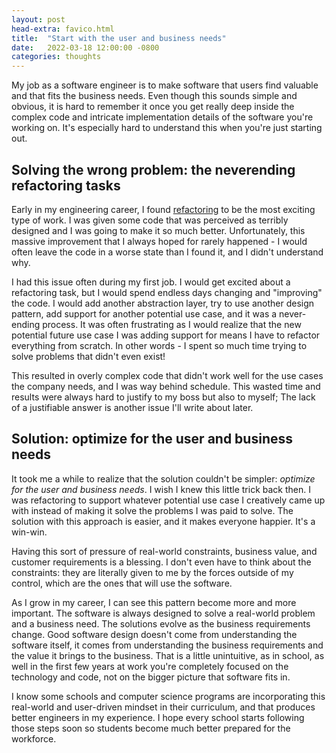 ```yaml
---
layout: post
head-extra: favico.html
title:  "Start with the user and business needs"
date:   2022-03-18 12:00:00 -0800
categories: thoughts
---
```


My job as a software engineer is to make software that users find valuable and that fits the business needs.
Even though this sounds simple and obvious, it is hard to remember it once you get really deep inside the
complex code and intricate implementation details of the software you're working on.
It's especially hard to understand this when you're just starting out.

## Solving the wrong problem: the neverending refactoring tasks

Early in my engineering career, I found [refactoring](https://martinfowler.com/books/refactoring.html) to be the most exciting type of work.
I was given some code that was perceived as terribly designed and I was going to make it so much better.
Unfortunately, this massive improvement that I always hoped for rarely happened - I would often leave the code
in a worse state than I found it, and I didn't understand why.

I had this issue often during my first job. I would get excited about a refactoring task,
but I would spend endless days changing and "improving" the code.
I would add another abstraction layer, try to use another design pattern, add support for
another potential use case, and it was a never-ending process.
It was often frustrating as I would realize that the new potential future use case I was
adding support for means I have to refactor everything from scratch.
In other words - I spent so much time trying to solve problems that didn't even exist!

This resulted in overly complex code that didn't work well for the
use cases the company needs, and I was way behind schedule.
This wasted time and results were always hard to justify to my boss but also to myself;
The lack of a justifiable answer is another issue I'll write about later.

## Solution: optimize for the user and business needs

It took me a while to realize that the solution couldn't be simpler: *optimize for the user and business needs*.
I wish I knew this little trick back then.
I was refactoring to support whatever potential use case I creatively came up with
instead of making it solve the problems I was paid to solve.
The solution with this approach is easier, and it makes everyone happier.
It's a win-win.

Having this sort of pressure of real-world constraints, business value, and customer requirements is a blessing.
I don't even have to think about the constraints: they are literally given to me by the forces outside of my control,
which are the ones that will use the software.

As I grow in my career, I can see this pattern become more and more important.
The software is always designed to solve a real-world problem and a business need.
The solutions evolve as the business requirements change.
Good software design doesn't come from understanding the software itself, it comes from understanding the business requirements and the value it
brings to the business.
That is a little unintuitive, as in school, as well in the first few years at work you're completely
focused on the technology and code, not on the bigger picture that software fits in.

I know some schools and computer science programs are incorporating this real-world and user-driven mindset
in their curriculum, and that produces better engineers in my experience. I hope every school starts following those steps soon
so students become much better prepared for the workforce.